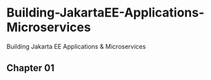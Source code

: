 # Building-JakartaEE-Applications-Microservices
Building Jakarta EE Applications &amp; Microservices

## Chapter 01

